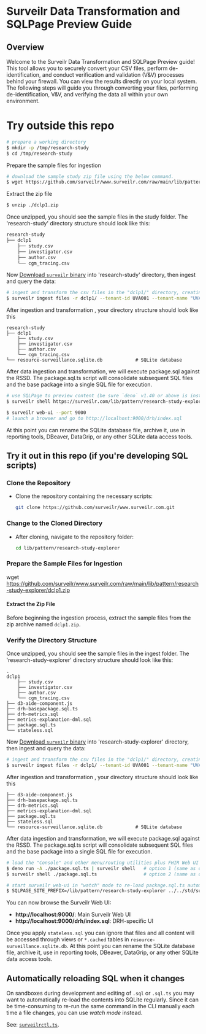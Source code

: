# Surveilr Data Transformation and SQLPage Preview Guide

## Overview

Welcome to the Surveilr Data Transformation and SQLPage Preview guide! This tool
allows you to securely convert your CSV files, perform de-identification, and
conduct verification and validation (V&V) processes behind your firewall. You
can view the results directly on your local system. The following steps will
guide you through converting your files, performing de-identification, V&V, and
verifying the data all within your own environment.

# Try outside this repo

```bash
# prepare a working directory
$ mkdir -p /tmp/research-study
$ cd /tmp/research-study
```

Prepare the sample files for ingestion

```bash
# download the sample study zip file using the below command.
$ wget https://github.com/surveilr/www.surveilr.com/raw/main/lib/pattern/research-study-explorer/dclp1.zip
```

Extract the zip file

```bash
$ unzip ./dclp1.zip
```

Once unzipped, you should see the sample files in the study folder. The
'research-study' directory structure should look like this:

```bash
research-study
├── dclp1
    ├── study.csv
    ├── investigator.csv
    ├── author.csv
    └── cgm_tracing.csv
```

Now
[Download `surveilr` binary](https://docs.opsfolio.com/surveilr/how-to/installation-guide/)
into 'research-study' directory, then ingest and query the data:

```bash
# ingest and transform the csv files in the "dclp1/" directory, creating resource-surveillance.sqlite.db
$ surveilr ingest files -r dclp1/ --tenant-id UVA001 --tenant-name "UVA001" && surveilr orchestrate transform-csv
```

After ingestion and transformation , your directory structure should look like this

```
research-study
├── dclp1
    ├── study.csv
    ├── investigator.csv
    ├── author.csv
    └── cgm_tracing.csv
└── resource-surveillance.sqlite.db            # SQLite database
```

After data ingestion and transformation, we will execute package.sql against the RSSD. The package.sql.ts script will consolidate subsequent SQL files and the base package into a single SQL file for execution.

```bash
# use SQLPage to preview content (be sure `deno` v1.40 or above is installed)
$ surveilr shell https://surveilr.com/lib/pattern/research-study-explorer/package.sql

$ surveilr web-ui --port 9000
# launch a browser and go to http://localhost:9000/drh/index.sql
```

At this point you can rename the SQLite database file, archive it, use in
reporting tools, DBeaver, DataGrip, or any other SQLite data access tools.

## Try it out in this repo (if you're developing SQL scripts)

### Clone the Repository

- Clone the repository containing the necessary scripts:
  ```bash
  git clone https://github.com/surveilr/www.surveilr.com.git
  ```

### Change to the Cloned Directory

- After cloning, navigate to the repository folder:
  ```bash
  cd lib/pattern/research-study-explorer
  ```

### Prepare the Sample Files for Ingestion

wget
https://github.com/surveilr/www.surveilr.com/raw/main/lib/pattern/research-study-explorer/dclp1.zip

#### Extract the Zip File

Before beginning the ingestion process, extract the sample files from the zip
archive named `dclp1.zip`.

### Verify the Directory Structure

Once unzipped, you should see the sample files in the ingest folder. The
'research-study-explorer' directory structure should look like this:

```
.
dclp1
    ├── study.csv
    ├── investigator.csv
    ├── author.csv
    └── cgm_tracing.csv
├── d3-aide-component.js
├── drh-basepackage.sql.ts
├── drh-metrics.sql
├── metrics-explanation-dml.sql
├── package.sql.ts
└── stateless.sql
```

Now
[Download `surveilr` binary](https://docs.opsfolio.com/surveilr/how-to/installation-guide/)
into 'research-study-explorer' directory, then ingest and query the data:

```bash
# ingest and transform the csv files in the "dclp1/" directory, creating resource-surveillance.sqlite.db
$ surveilr ingest files -r dclp1/ --tenant-id UVA001 --tenant-name "UVA001" && surveilr orchestrate transform-csv
```

After ingestion and transformation , your directory structure should look like this

```
├── d3-aide-component.js
├── drh-basepackage.sql.ts
├── drh-metrics.sql
├── metrics-explanation-dml.sql
├── package.sql.ts
├── stateless.sql
└── resource-surveillance.sqlite.db            # SQLite database
```

After data ingestion and transformation, we will execute package.sql against the RSSD. The package.sql.ts script will consolidate subsequent SQL files and the base package into a single SQL file for execution.

```bash
# load the "Console" and other menu/routing utilities plus FHIR Web UI (both are same, just run one)
$ deno run -A ./package.sql.ts | surveilr shell   # option 1 (same as option 2)
$ surveilr shell ./package.sql.ts                 # option 2 (same as option 1)

# start surveilr web-ui in "watch" mode to re-load package.sql.ts automatically
$ SQLPAGE_SITE_PREFIX=/lib/pattern/research-study-explorer ../../std/surveilrctl.ts dev
```

You can now browse the Surveilr Web UI:

- **http://localhost:9000/**: Main Surveilr Web UI
- **http://localhost:9000/drh/index.sql**: DRH-specific UI

Once you apply `stateless.sql` you can ignore that files and all content will be
accessed through views or `*.cached` tables in
`resource-surveillance.sqlite.db`. At this point you can rename the SQLite
database file, archive it, use in reporting tools, DBeaver, DataGrip, or any
other SQLite data access tools.

## Automatically reloading SQL when it changes

On sandboxes during development and editing of `.sql` or `.sql.ts` you may want
to automatically re-load the contents into SQLite regularly. Since it can be
time-consuming to re-run the same command in the CLI manually each time a file
changes, you can use _watch mode_ instead.

See: [`surveilrctl.ts`](../../std/surveilrctl.ts).

